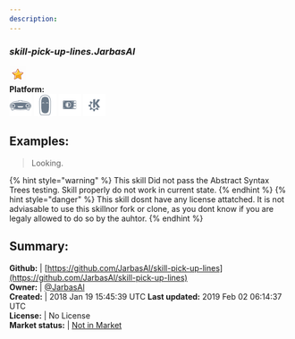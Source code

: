 ```yaml
---
description: 
---
```


### _skill-pick-up-lines.JarbasAl_  
  
![](../.gitbook/assets/star.png)  
**Platform:**  
 ![Mark I](../.gitbook/assets/mark-1-icon.png)  ![Mark II](../.gitbook/assets/mark-2-icon.png)  ![Picroft](../.gitbook/assets/picroft-icon.png)  ![plasmoid](../.gitbook/assets/kde.png)   
## Examples:  
> Looking.  
  
{% hint style="warning" %}
This skill Did not pass the Abstract Syntax Trees testing. Skill properly do not work in current state.
{% endhint %}
{% hint style="danger" %}
This skill dosnt have any license attatched. It is not adviasable to use this skillnor fork or clone, as you dont know if you are legaly allowed to do so by the auhtor.
{% endhint %}
  
## Summary:  
**Github:** | [https://github.com/JarbasAl/skill-pick-up-lines](https://github.com/JarbasAl/skill-pick-up-lines)  
**Owner:** | [@JarbasAl](https://github.com/JarbasAl)  
**Created:** | 2018 Jan 19 15:45:39 UTC  **Last updated:** 2019 Feb 02 06:14:37 UTC  
**License:** | No License  
**Market status:** | [Not in Market](https://market.mycroft.ai/skill/)  
